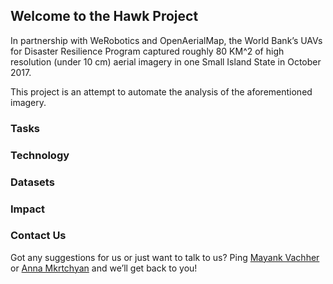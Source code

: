 ## Welcome to the Hawk Project

In partnership with WeRobotics and OpenAerialMap, the World Bank’s UAVs for Disaster Resilience Program captured roughly 80 KM^2 of high resolution (under 10 cm) aerial imagery in one Small Island State in October 2017.

This project is an attempt to automate the analysis of the aforementioned imagery.

### Tasks

<!-- Discuss the different classifiers in brief (what are they classifying) -->

### Technology

<!-- Discuss in an overview what technology was used (RNNs, CNNs) and why [ELI5] -->

### Datasets

<!-- Discuss the variious sources, types of data and how they were combined -->

### Impact

<!-- Discuss the implications of such technology and how it helps the world -->

### Contact Us

Got any suggestions for us or just want to talk to us? Ping [Mayank Vachher](mailto:mvachher@sfu.ca) or [Anna Mkrtchyan](mailto:amkrtchy@sfu.ca) and we’ll get back to you!
